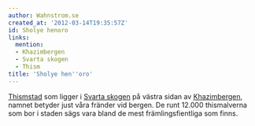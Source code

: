 ```yaml
---
author: Wahnstrom.se
created_at: '2012-03-14T19:35:57Z'
id: Sholye henoro
links:
  mention:
  - Khazimbergen
  - Svarta skogen
  - Thism
title: 'Sholye hen''oro'
---
```


[Thismstad] som ligger i [Svarta skogen] på västra sidan av [Khazimbergen], namnet betyder just våra
fränder vid bergen. De runt 12.000 thismalverna som bor i staden sägs vara bland de mest
främlingsfientliga som finns.

  [Thismstad]: Thism
  [Svarta skogen]: Svarta_skogen
  [Khazimbergen]: Khazimbergen